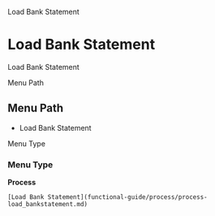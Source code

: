 
Load Bank Statement
# Load Bank Statement


Load Bank Statement

Menu Path
## Menu Path



- Load Bank Statement

Menu Type
### Menu Type

**Process**


```
[Load Bank Statement](functional-guide/process/process-load_bankstatement.md)
```